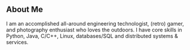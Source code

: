 ## About Me

I am an accomplished all-around engineering technologist, (retro) gamer, and photography enthusiast who loves the outdoors. I have core skills in Python, Java, C/C++, Linux, databases/SQL and distributed systems & services.

<!--
**bhupendra-bhudia/bhupendra-bhudia** is a ✨ _special_ ✨ repository because its `README.md` (this file) appears on your GitHub profile.

Here are some ideas to get you started:

- 🔭 I’m currently working on ...
- 🌱 I’m currently learning ...
- 👯 I’m looking to collaborate on ...
- 🤔 I’m looking for help with ...
- 💬 Ask me about ...
- 📫 How to reach me: ...
- 😄 Pronouns: ...
- ⚡ Fun fact: ...
-->
